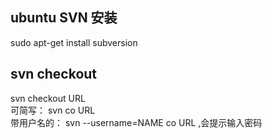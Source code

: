 ##  ubuntu SVN 安装
sudo  apt-get install  subversion 

## svn  checkout  
svn checkout  URL <br>
可简写： svn co  URL  <br>
带用户名的： svn --username=NAME co URL ,会提示输入密码


